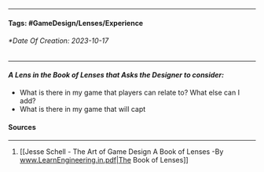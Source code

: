 __________________________________________________________________________
#### **Tags:** #GameDesign/Lenses/Experience 
###### *Date Of Creation: 2023-10-17
__________________________________________________________________________

#### ***A Lens in the Book of Lenses that Asks the Designer to consider:***
- What is there in my game that players can relate to? What else can I add?
- What is there in my game that will capt
#### Sources
__________________________________________________________________________
1. [[Jesse Schell - The Art of Game Design A Book of Lenses -By www.LearnEngineering.in.pdf|The Book of Lenses]]